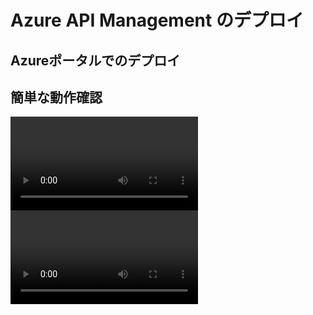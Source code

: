 # Azure API Management のデプロイ

## Azureポータルでのデプロイ


## 簡単な動作確認

![echoapi](images/echoapi.mp4)
<video src="images/echoapi.mp4" controles="controles" />